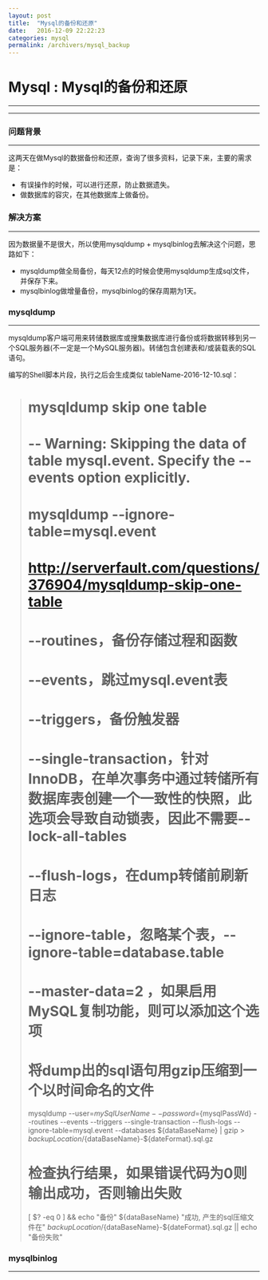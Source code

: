 ```yaml
---
layout: post
title:  "Mysql的备份和还原"
date:   2016-12-09 22:22:23
categories: mysql
permalink: /archivers/mysql_backup
---
```

# Mysql : Mysql的备份和还原
----
----

### 问题背景

----
这两天在做Mysql的数据备份和还原，查询了很多资料，记录下来，主要的需求是：
  * 有误操作的时候，可以进行还原，防止数据遗失。
  * 做数据库的容灾，在其他数据库上做备份。

### 解决方案
----
因为数据量不是很大，所以使用mysqldump + mysqlbinlog去解决这个问题，思路如下：
  * mysqldump做全局备份，每天12点的时候会使用mysqldump生成sql文件，并保存下来。
  * mysqlbinlog做增量备份，mysqlbinlog的保存周期为1天。

### mysqldump
----
mysqldump客户端可用来转储数据库或搜集数据库进行备份或将数据转移到另一个SQL服务器(不一定是一个MySQL服务器)。转储包含创建表和/或装载表的SQL语句。

编写的Shell脚本片段，执行之后会生成类似 tableName-2016-12-10.sql：

> # mysqldump skip one table
> # -- Warning: Skipping the data of table mysql.event. Specify the --events option explicitly.
> # mysqldump --ignore-table=mysql.event
> # http://serverfault.com/questions/376904/mysqldump-skip-one-table
> # --routines，备份存储过程和函数
> # --events，跳过mysql.event表
> # --triggers，备份触发器
> # --single-transaction，针对InnoDB，在单次事务中通过转储所有数据库表创建一个一致性的快照，此选项会导致自动锁表，因此不需要--lock-all-tables
> # --flush-logs，在dump转储前刷新日志
> # --ignore-table，忽略某个表，--ignore-table=database.table
> # --master-data=2 ，如果启用MySQL复制功能，则可以添加这个选项
> # 将dump出的sql语句用gzip压缩到一个以时间命名的文件
> mysqldump --user=${mySqlUserName} --password=${mysqlPassWd} --routines --events --triggers --single-transaction --flush-logs --ignore-table=mysql.event --databases ${dataBaseName} | gzip > ${backupLocation}/${dataBaseName}-${dateFormat}.sql.gz
> # 检查执行结果，如果错误代码为0则输出成功，否则输出失败
> [ $? -eq 0 ] && echo "备份" ${dataBaseName} "成功, 产生的sql压缩文件在" ${backupLocation}/${dataBaseName}-${dateFormat}.sql.gz || echo "备份失败"

### mysqlbinlog
----
